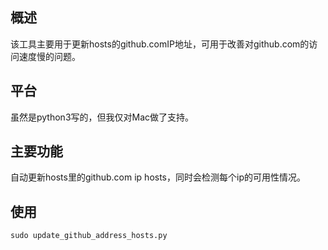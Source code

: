 ## 概述
该工具主要用于更新hosts的github.comIP地址，可用于改善对github.com的访问速度慢的问题。

## 平台
虽然是python3写的，但我仅对Mac做了支持。

## 主要功能
自动更新hosts里的github.com ip hosts，同时会检测每个ip的可用性情况。

## 使用
```shell
sudo update_github_address_hosts.py
```